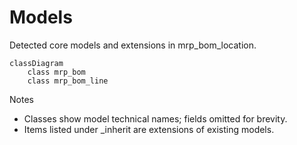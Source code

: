 # Models

Detected core models and extensions in mrp_bom_location.

```mermaid
classDiagram
    class mrp_bom
    class mrp_bom_line
```

Notes
- Classes show model technical names; fields omitted for brevity.
- Items listed under _inherit are extensions of existing models.

